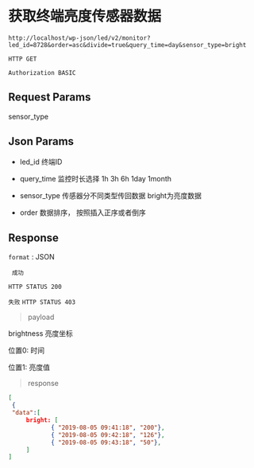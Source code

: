 获取终端亮度传感器数据
===

	http://localhost/wp-json/led/v2/monitor?led_id=8728&order=asc&divide=true&query_time=day&sensor_type=bright

`HTTP GET`


`Authorization BASIC`


## Request Params

sensor_type


## Json Params

* led_id 终端ID

* query_time 监控时长选择 1h 3h 6h 1day 1month
 
* sensor_type 传感器分不同类型传回数据   bright为亮度数据

*  order 数据排序， 按照插入正序或者倒序



## Response

`format` : JSON

` 成功`

`HTTP STATUS 200`

`失败`
`HTTP STATUS 403`

> payload

brightness 亮度坐标  

位置0: 时间  

位置1: 亮度值

> response

```json
[  
 {
 "data":[
     bright: [
            { "2019-08-05 09:41:18", "200"},
            { "2019-08-05 09:42:18", "126"},
            { "2019-08-05 09:43:18", "50"},
     ]
]
```


